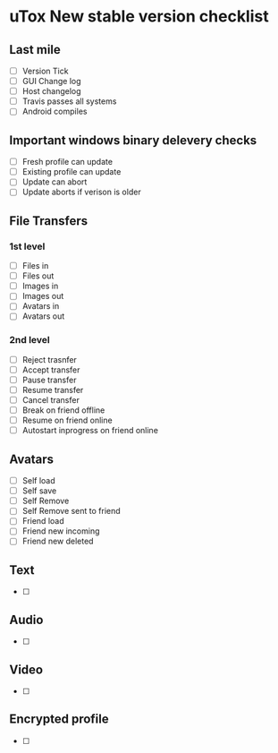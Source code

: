 # uTox New stable version checklist

## Last mile
- [ ] Version Tick
- [ ] GUI Change log
- [ ] Host changelog
- [ ] Travis passes all systems
- [ ] Android compiles

## Important windows binary delevery checks
- [ ] Fresh profile can update
- [ ] Existing profile can update
- [ ] Update can abort
- [ ] Update aborts if verison is older

## File Transfers
### 1st level
- [ ] Files in
- [ ] Files out
- [ ] Images in
- [ ] Images out
- [ ] Avatars in
- [ ] Avatars out

### 2nd level
- [ ] Reject trasnfer
- [ ] Accept transfer
- [ ] Pause transfer
- [ ] Resume transfer
- [ ] Cancel transfer
- [ ] Break on friend offline
- [ ] Resume on friend online
- [ ] Autostart inprogress on friend online

## Avatars
- [ ] Self load
- [ ] Self save
- [ ] Self Remove
- [ ] Self Remove sent to friend
- [ ] Friend load
- [ ] Friend new incoming
- [ ] Friend new deleted

## Text
- [ ]

## Audio
- [ ]

## Video
- [ ]

## Encrypted profile
- [ ]

